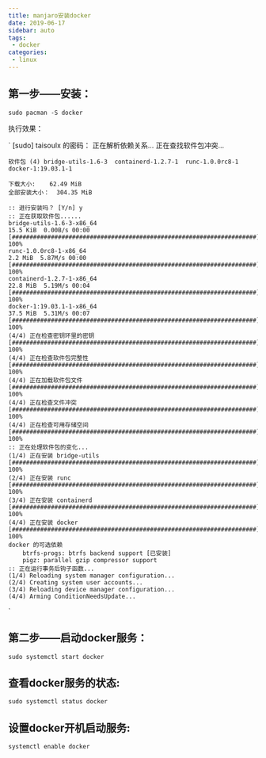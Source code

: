 ```yaml
---
title: manjaro安装docker
date: 2019-06-17
sidebar: auto
tags:
 - docker
categories: 
 - linux
---
```


## 第一步——安装：
`sudo pacman -S docker`

执行效果：

`
    [sudo] taisoulx 的密码：
    正在解析依赖关系...
    正在查找软件包冲突...

    软件包 (4) bridge-utils-1.6-3  containerd-1.2.7-1  runc-1.0.0rc8-1  docker-1:19.03.1-1

    下载大小:    62.49 MiB
    全部安装大小：  304.35 MiB

    :: 进行安装吗？ [Y/n] y
    :: 正在获取软件包......
    bridge-utils-1.6-3-x86_64                                                                 15.5 KiB  0.00B/s 00:00 [#####################################################################] 100%
    runc-1.0.0rc8-1-x86_64                                                                     2.2 MiB  5.87M/s 00:00 [#####################################################################] 100%
    containerd-1.2.7-1-x86_64                                                                 22.8 MiB  5.19M/s 00:04 [#####################################################################] 100%
    docker-1:19.03.1-1-x86_64                                                                 37.5 MiB  5.31M/s 00:07 [#####################################################################] 100%
    (4/4) 正在检查密钥环里的密钥                                                                                       [#####################################################################] 100%
    (4/4) 正在检查软件包完整性                                                                                         [#####################################################################] 100%
    (4/4) 正在加载软件包文件                                                                                           [#####################################################################] 100%
    (4/4) 正在检查文件冲突                                                                                             [#####################################################################] 100%
    (4/4) 正在检查可用存储空间                                                                                         [#####################################################################] 100%
    :: 正在处理软件包的变化...
    (1/4) 正在安装 bridge-utils                                                                                        [#####################################################################] 100%
    (2/4) 正在安装 runc                                                                                                [#####################################################################] 100%
    (3/4) 正在安装 containerd                                                                                          [#####################################################################] 100%
    (4/4) 正在安装 docker                                                                                              [#####################################################################] 100%
    docker 的可选依赖
        btrfs-progs: btrfs backend support [已安装]
        pigz: parallel gzip compressor support
    :: 正在运行事务后钩子函数...
    (1/4) Reloading system manager configuration...
    (2/4) Creating system user accounts...
    (3/4) Reloading device manager configuration...
    (4/4) Arming ConditionNeedsUpdate...
`
## 第二步——启动docker服务：
`sudo systemctl start docker `

## 查看docker服务的状态:
`sudo systemctl status docker`

## 设置docker开机启动服务:
`systemctl enable docker `
